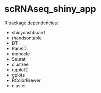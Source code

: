 # scRNAseq_shiny_app

R package dependencies:
- shinydashboard
- rhandsontable
- DT
- RaceID
- monocle
- Seurat
- clustree
- ggplot2
- gplots
- RColorBrewer
- cluster
